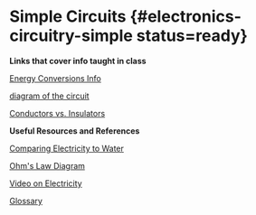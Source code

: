 # Simple Circuits {#electronics-circuitry-simple status=ready}

**Links that cover info taught in class**

[Energy Conversions Info](https://www.toppr.com/bytes/energy-conversion/)

[diagram of the circuit](https://www.resistorguide.com/pictures/resistors-in-LED-circuits.png)

[Conductors vs. Insulators](https://www.youtube.com/watch?v=Y66PW1nIea0)



**Useful Resources and References**

[Comparing Electricity to Water](https://www.windows2universe.org/physical_science/physics/electricity/circuit_analogy_water_pipes.html)

[Ohm's Law Diagram](https://www.dreamstime.com/ohms-law-vector-illustration-fun-physics-mathematical-equation-explanation-colorful-ohm-volt-men-rushing-ampere-image177188389)

[Video on Electricity](scienceworld.ca/resource/static-electricity/)

[Glossary](https://docs.google.com/document/d/1LJzESfH8VnLDAitNTwwa-iDZs-zY-KM2v1EuWFoLz6A/edit?usp=sharing)
